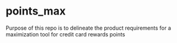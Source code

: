 # points_max

Purpose of this repo is to delineate the product requirements for a maximization tool for credit card rewards points
